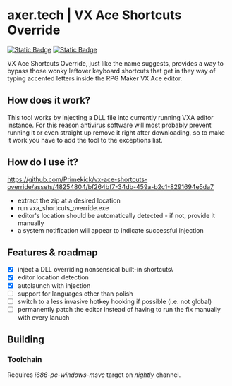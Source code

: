 # axer.tech | VX Ace Shortcuts Override

[![Static Badge](https://img.shields.io/badge/README-in_English-blue)](https://github.com/Primekick/vx-ace-shortcuts-override/blob/master/README.md)
[![Static Badge](https://img.shields.io/badge/README-po_polsku-red)](https://github.com/Primekick/vx-ace-shortcuts-override/blob/master/README_pl.md)

VX Ace Shortcuts Override, just like the name suggests, provides a way to bypass those wonky leftover keyboard shortcuts that get in they way of typing accented letters inside the RPG Maker VX Ace editor.

## How does it work?
This tool works by injecting a DLL file into currently running VXA editor instance. For this reason antivirus software will most probably prevent running it or even straight up remove it right after downloading, so to make it work you have to add the tool to the exceptions list.

## How do I use it?
https://github.com/Primekick/vx-ace-shortcuts-override/assets/48254804/bf264bf7-34db-459a-b2c1-8291694e5da7

- extract the zip at a desired location
- run vxa_shortcuts_override.exe
- editor's location should be automatically detected - if not, provide it manually
- a system notification will appear to indicate successful injection

## Features & roadmap
- [x] inject a DLL overriding nonsensical built-in shortcuts\
- [x] editor location detection
- [x] autolaunch with injection
- [ ] support for languages other than polish
- [ ] switch to a less invasive hotkey hooking if possible (i.e. not global)
- [ ] permanently patch the editor instead of having to run the fix manually with every lanuch

## Building
### Toolchain
Requires _i686-pc-windows-msvc_ target on _nightly_ channel.
